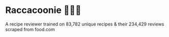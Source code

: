 # Raccacoonie 🦝✍🏻
A recipe reviewer trained on 83,782 unique recipes &amp; their 234,429 reviews scraped from food.com
